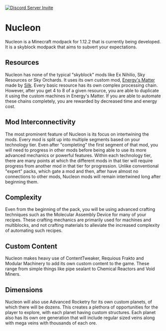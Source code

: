 [![Discord Server Invite](https://img.shields.io/badge/Discord-Redfire's%20Stuff-7289DA)](https://discord.gg/RyQwwzW)

# Nucleon
Nucleon is a Minecraft modpack for 1.12.2 that is currently being developed.
It is a skyblock modpack that aims to subvert your expectations.

## Resources
Nucleon has none of the typical "skyblock" mods like Ex Nihilio, Sky Resources or Sky Orchards.
It uses its own custom mod, [Energy's Matter](https://github.com/TheSilkMiner/Energy-s-Matter) made by [Silk](https://github.com/TheSilkMiner).
Every basic resource has its own complex processing chain.
However, after you get 4 to 8 of a given resource, you are able to duplicate it using the custom machines in Energy's Matter.
If you are able to automate these chains completely, you are rewarded by decreased time and energy cost.

## Mod Interconnectivity
The most prominent feature of Nucleon is its focus on intertwining the mods.
Every mod is split up into multiple segments based on your technology tier.
Even after "completing" the first segment of that mod, you will need to progress in other mods before being able to use its more advanced mechanics or powerful features.
Within each technology tier, there are many points at which the different mods in that tier will require progress from another mod in that tier for progression.
Unlike conventional "expert" packs, which gate a mod and then, after have almost no connections to other mods, Nucleon mods will remain intertwined long after beginning them.

## Complexity
Even from the beginning of the pack, you will be using advanced crafting techniques such as the Molecular Assembly Device for many of your recipes.
These crafting mechanics are primarily used for machines and multiblocks, and not crafting materials to alleviate the increased complexity of automating such recipes.

## Custom Content
Nucleon makes heavy use of ContentTweaker, Requious Frakto and Modular Machinery to add its own custom content to the game.
These range from simple things like pipe sealant to Chemical Reactors and Void Miners.

## Dimensions
Nucleon will also use Advanced Rocketry for its own custom planets, of which there will be dozens.
This creates a plethora of opportunities for the player to explore, with each planet having custom structures.
Each planet also has its own ore generation that will include regular sized veins along with mega veins with thousands of each ore.
